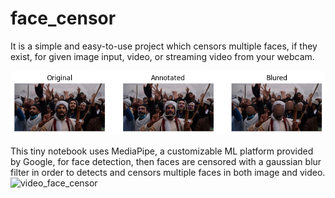 # face_censor
It is a simple and easy-to-use project which censors multiple faces, if they exist, for given image input, video, or streaming video from your webcam.

![alt text](https://github.com/mseslami/face_censor/blob/main/protest_annot_blur.png)


This tiny notebook uses MediaPipe, a customizable ML platform provided by Google, for face detection, then faces are censored with a gaussian blur filter in order to detects and censors multiple faces in both image and video.
![video_face_censor](https://user-images.githubusercontent.com/16519487/197387683-64088e45-d628-4842-908d-bfe12c41dac4.gif)

